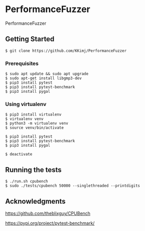 # PerformanceFuzzer
PerformanceFuzzer

## Getting Started
```
$ git clone https://github.com/KKimj/PerformanceFuzzer
```

### Prerequisites
```
$ sudo apt update && sudo apt upgrade
$ sudo apt-get install libgmp3-dev
$ pip3 install pytest
$ pip3 install pytest-benchmark
$ pip3 install pygal
```

### Using virtualenv
```
$ pip3 install virtualenv
$ virtualenv venv
$ python3 -m virtualenv venv
$ source venv/bin/activate

$ pip3 install pytest
$ pip3 install pytest-benchmark
$ pip3 install pygal

$ deactivate
```

## Running the tests
```
$ ./run.sh cpubench
$ sudo ./tests/cpubench 50000 --singlethreaded --printdigits

```

## Acknowledgments
https://github.com/theblixguy/CPUBench

https://pypi.org/project/pytest-benchmark/

